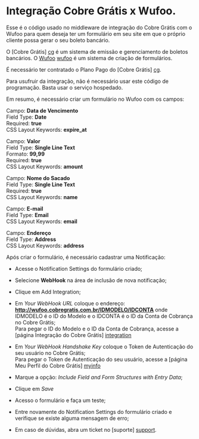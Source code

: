 Integração Cobre Grátis x Wufoo.
=================

Esse é o código usado no middleware de integração do Cobre Grátis com o Wufoo para quem deseja ter um formulário em seu site em que o próprio cliente possa gerar o seu boleto bancário.

O [Cobre Grátis] [cg] é um sistema de emissão e gerenciamento de boletos bancários.
O [Wufoo] [wufoo] é um sistema de criação de formulários.

É necessário ter contratado o Plano Pago do [Cobre Grátis] [cg].

Para usufruir da integração, não é necessário usar este código de programação. Basta usar o serviço hospedado.

Em resumo, é necessário criar um formulário no Wufoo com os campos:

Campo: **Data de Vencimento**<br>
Field Type: **Date**<br>
Required: **true**<br>
CSS Layout Keywords: **expire_at**

Campo: **Valor**<br>
Field Type: **Single Line Text**<br>
Formato: **99,99**<br>
Required: **true**<br>
CSS Layout Keywords: **amount**<br>

Campo: **Nome do Sacado**<br>
Field Type: **Single Line Text**<br>
Required: **true**<br>
CSS Layout Keywords: **name**<br>

Campo: **E-mail**<br>
Field Type: **Email**<br>
CSS Layout Keywords: **email**<br>

Campo: **Endereço**<br>
Field Type: **Address**<br>
CSS Layout Keywords: **address**<br>

Após criar o formulário, é necessário cadastrar uma Notificação:

* Acesse o Notification Settings do formulário criado;
* Selecione **WebHook** na área de inclusão de nova notificação;
* Clique em Add Integration;
* Em _Your WebHook URL_ coloque o endereço: **http://wufoo.cobregratis.com.br/IDMODELO/IDCONTA** onde IDMODELO é o ID do Modelo e o IDCONTA é o ID da Conta de Cobrança no Cobre Grátis;<br>
Para pegar o ID do Modelo e o ID da Conta de Cobrança, acesse a [página Integração do Cobre Grátis] [integration]
* Em _Your WebHook Handshake Key_ coloque o Token de Autenticação do seu usuário no Cobre Grátis;<br>
Para pegar o Token de Autenticação do seu usuário, acesse a [página Meu Perfil do Cobre Grátis] [myinfo]
* Marque a opção: _Include Field and Form Structures with Entry Data_;
* Clique em _Save_
* Acesso o formulário e faça um teste;
* Entre novamente do Notification Settings do formulário criado e verifique se existe alguma mensagem de erro;
* Em caso de dúvidas, abra um ticket no [suporte] [support].

  [cg]: http://cobregratis.com.br
  [wufoo]: http://wufoo.com
  [integration]: https://app.cobregratis.com.br/integration
  [myinfo]: https://app.cobregratis.com.br/myinfo
  [support]: http://suporte.cobregratis.com.br